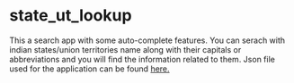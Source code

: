 # state_ut_lookup

This a search app with some auto-complete features.
You can serach with indian states/union territories name along with their capitals or abbreviations and you will find the information related to them.
Json file used for the application can be found <a href="https://gist.github.com/snehel4510/c5d5f418f435c09fc2fa04f53d6b5baa">here.</a> 
